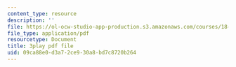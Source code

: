 ```yaml
---
content_type: resource
description: ''
file: https://ol-ocw-studio-app-production.s3.amazonaws.com/courses/18-650-statistics-for-applications-fall-2016/09ca88e0d3a72ce930a8bd7c8720b264_X-ix97pw0xY.pdf
file_type: application/pdf
resourcetype: Document
title: 3play pdf file
uid: 09ca88e0-d3a7-2ce9-30a8-bd7c8720b264
---
```

